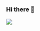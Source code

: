 ### Hi there 👋
<a href="[https://honggacoding.tistory.com/url]" target="_blank"><img src="https://img.shields.io/badge/[Hstory]-[FFD400]?style=flat-square&logo=[Tistory)]&logoColor=white"/></a>

<!--
**Hongaproject/Hongaproject** is a ✨ _special_ ✨ repository because its `README.md` (this file) appears on your GitHub profile.

Here are some ideas to get you started:

- 🔭 I’m currently working on ...
- 🌱 I’m currently learning ...
- 👯 I’m looking to collaborate on ...
- 🤔 I’m looking for help with ...
- 💬 Ask me about ...
- 📫 How to reach me: ...
- 😄 Pronouns: ...
- ⚡ Fun fact: ...
-->
